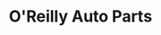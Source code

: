 ---
title: "O'Reilly Auto Parts"
url: /tempe/oreilly-auto-parts-west-university-drive/
shop: car parts
---